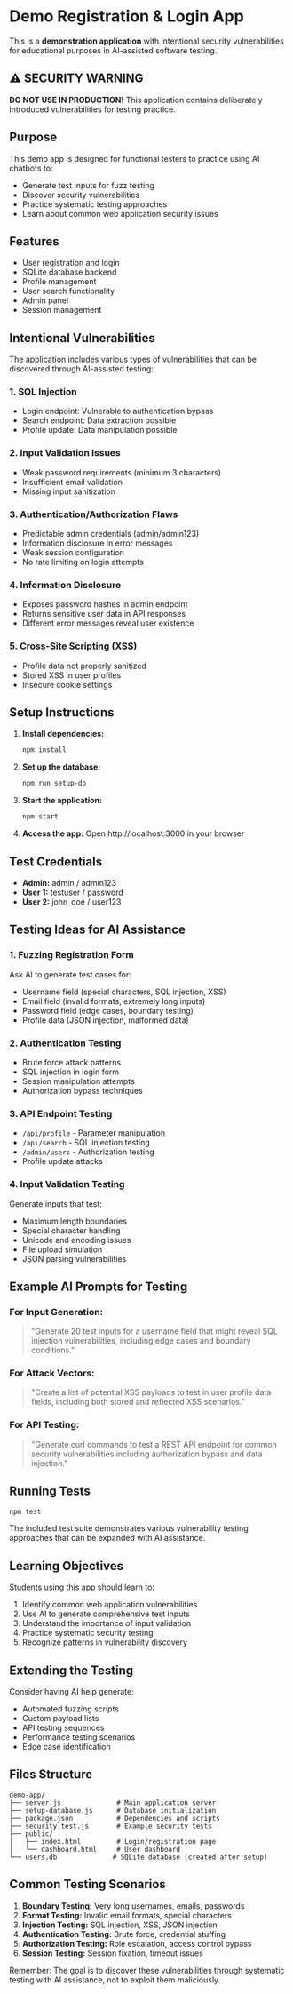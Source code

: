 # Demo Registration & Login App

This is a **demonstration application** with intentional security vulnerabilities for educational purposes in AI-assisted software testing.

## ⚠️ SECURITY WARNING

**DO NOT USE IN PRODUCTION!** This application contains deliberately introduced vulnerabilities for testing practice.

## Purpose

This demo app is designed for functional testers to practice using AI chatbots to:

- Generate test inputs for fuzz testing
- Discover security vulnerabilities
- Practice systematic testing approaches
- Learn about common web application security issues

## Features

- User registration and login
- SQLite database backend
- Profile management
- User search functionality
- Admin panel
- Session management

## Intentional Vulnerabilities

The application includes various types of vulnerabilities that can be discovered through AI-assisted testing:

### 1. SQL Injection

- Login endpoint: Vulnerable to authentication bypass
- Search endpoint: Data extraction possible
- Profile update: Data manipulation possible

### 2. Input Validation Issues

- Weak password requirements (minimum 3 characters)
- Insufficient email validation
- Missing input sanitization

### 3. Authentication/Authorization Flaws

- Predictable admin credentials (admin/admin123)
- Information disclosure in error messages
- Weak session configuration
- No rate limiting on login attempts

### 4. Information Disclosure

- Exposes password hashes in admin endpoint
- Returns sensitive user data in API responses
- Different error messages reveal user existence

### 5. Cross-Site Scripting (XSS)

- Profile data not properly sanitized
- Stored XSS in user profiles
- Insecure cookie settings

## Setup Instructions

1. **Install dependencies:**

   ```bash
   npm install
   ```

2. **Set up the database:**

   ```bash
   npm run setup-db
   ```

3. **Start the application:**

   ```bash
   npm start
   ```

4. **Access the app:**
   Open http://localhost:3000 in your browser

## Test Credentials

- **Admin:** admin / admin123
- **User 1:** testuser / password
- **User 2:** john_doe / user123

## Testing Ideas for AI Assistance

### 1. Fuzzing Registration Form

Ask AI to generate test cases for:

- Username field (special characters, SQL injection, XSS)
- Email field (invalid formats, extremely long inputs)
- Password field (edge cases, boundary testing)
- Profile data (JSON injection, malformed data)

### 2. Authentication Testing

- Brute force attack patterns
- SQL injection in login form
- Session manipulation attempts
- Authorization bypass techniques

### 3. API Endpoint Testing

- `/api/profile` - Parameter manipulation
- `/api/search` - SQL injection testing
- `/admin/users` - Authorization testing
- Profile update attacks

### 4. Input Validation Testing

Generate inputs that test:

- Maximum length boundaries
- Special character handling
- Unicode and encoding issues
- File upload simulation
- JSON parsing vulnerabilities

## Example AI Prompts for Testing

### For Input Generation:

> "Generate 20 test inputs for a username field that might reveal SQL injection vulnerabilities, including edge cases and boundary conditions."

### For Attack Vectors:

> "Create a list of potential XSS payloads to test in user profile data fields, including both stored and reflected XSS scenarios."

### For API Testing:

> "Generate curl commands to test a REST API endpoint for common security vulnerabilities including authorization bypass and data injection."

## Running Tests

```bash
npm test
```

The included test suite demonstrates various vulnerability testing approaches that can be expanded with AI assistance.

## Learning Objectives

Students using this app should learn to:

1. Identify common web application vulnerabilities
2. Use AI to generate comprehensive test inputs
3. Understand the importance of input validation
4. Practice systematic security testing
5. Recognize patterns in vulnerability discovery

## Extending the Testing

Consider having AI help generate:

- Automated fuzzing scripts
- Custom payload lists
- API testing sequences
- Performance testing scenarios
- Edge case identification

## Files Structure

```
demo-app/
├── server.js              # Main application server
├── setup-database.js      # Database initialization
├── package.json           # Dependencies and scripts
├── security.test.js       # Example security tests
├── public/
│   ├── index.html         # Login/registration page
│   └── dashboard.html     # User dashboard
└── users.db              # SQLite database (created after setup)
```

## Common Testing Scenarios

1. **Boundary Testing:** Very long usernames, emails, passwords
2. **Format Testing:** Invalid email formats, special characters
3. **Injection Testing:** SQL injection, XSS, JSON injection
4. **Authentication Testing:** Brute force, credential stuffing
5. **Authorization Testing:** Role escalation, access control bypass
6. **Session Testing:** Session fixation, timeout issues

Remember: The goal is to discover these vulnerabilities through systematic testing with AI assistance, not to exploit them maliciously.
